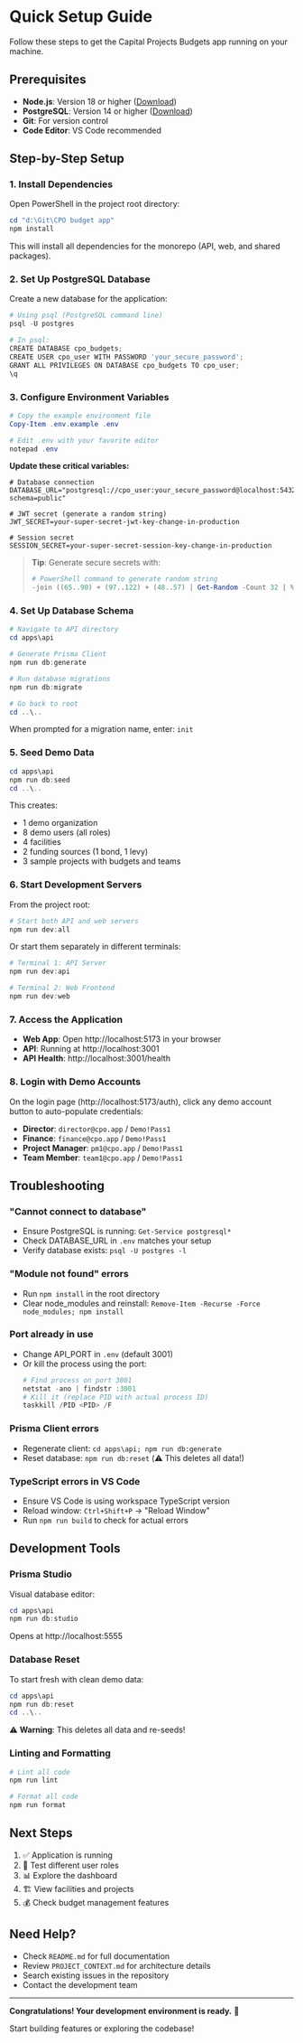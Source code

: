 # Quick Setup Guide

Follow these steps to get the Capital Projects Budgets app running on your machine.

## Prerequisites

- **Node.js**: Version 18 or higher ([Download](https://nodejs.org/))
- **PostgreSQL**: Version 14 or higher ([Download](https://www.postgresql.org/download/))
- **Git**: For version control
- **Code Editor**: VS Code recommended

## Step-by-Step Setup

### 1. Install Dependencies

Open PowerShell in the project root directory:

```powershell
cd "d:\Git\CPO budget app"
npm install
```

This will install all dependencies for the monorepo (API, web, and shared packages).

### 2. Set Up PostgreSQL Database

Create a new database for the application:

```powershell
# Using psql (PostgreSQL command line)
psql -U postgres

# In psql:
CREATE DATABASE cpo_budgets;
CREATE USER cpo_user WITH PASSWORD 'your_secure_password';
GRANT ALL PRIVILEGES ON DATABASE cpo_budgets TO cpo_user;
\q
```

### 3. Configure Environment Variables

```powershell
# Copy the example environment file
Copy-Item .env.example .env

# Edit .env with your favorite editor
notepad .env
```

**Update these critical variables:**

```env
# Database connection
DATABASE_URL="postgresql://cpo_user:your_secure_password@localhost:5432/cpo_budgets?schema=public"

# JWT secret (generate a random string)
JWT_SECRET=your-super-secret-jwt-key-change-in-production

# Session secret
SESSION_SECRET=your-super-secret-session-key-change-in-production
```

> **Tip**: Generate secure secrets with:
> ```powershell
> # PowerShell command to generate random string
> -join ((65..90) + (97..122) + (48..57) | Get-Random -Count 32 | % {[char]$_})
> ```

### 4. Set Up Database Schema

```powershell
# Navigate to API directory
cd apps\api

# Generate Prisma Client
npm run db:generate

# Run database migrations
npm run db:migrate

# Go back to root
cd ..\..
```

When prompted for a migration name, enter: `init`

### 5. Seed Demo Data

```powershell
cd apps\api
npm run db:seed
cd ..\..
```

This creates:
- 1 demo organization
- 8 demo users (all roles)
- 4 facilities
- 2 funding sources (1 bond, 1 levy)
- 3 sample projects with budgets and teams

### 6. Start Development Servers

From the project root:

```powershell
# Start both API and web servers
npm run dev:all
```

Or start them separately in different terminals:

```powershell
# Terminal 1: API Server
npm run dev:api

# Terminal 2: Web Frontend
npm run dev:web
```

### 7. Access the Application

- **Web App**: Open http://localhost:5173 in your browser
- **API**: Running at http://localhost:3001
- **API Health**: http://localhost:3001/health

### 8. Login with Demo Accounts

On the login page (http://localhost:5173/auth), click any demo account button to auto-populate credentials:

- **Director**: `director@cpo.app` / `Demo!Pass1`
- **Finance**: `finance@cpo.app` / `Demo!Pass1`
- **Project Manager**: `pm1@cpo.app` / `Demo!Pass1`
- **Team Member**: `team1@cpo.app` / `Demo!Pass1`

## Troubleshooting

### "Cannot connect to database"

- Ensure PostgreSQL is running: `Get-Service postgresql*`
- Check DATABASE_URL in `.env` matches your setup
- Verify database exists: `psql -U postgres -l`

### "Module not found" errors

- Run `npm install` in the root directory
- Clear node_modules and reinstall: `Remove-Item -Recurse -Force node_modules; npm install`

### Port already in use

- Change API_PORT in `.env` (default 3001)
- Or kill the process using the port:
  ```powershell
  # Find process on port 3001
  netstat -ano | findstr :3001
  # Kill it (replace PID with actual process ID)
  taskkill /PID <PID> /F
  ```

### Prisma Client errors

- Regenerate client: `cd apps\api; npm run db:generate`
- Reset database: `npm run db:reset` (⚠️ This deletes all data!)

### TypeScript errors in VS Code

- Ensure VS Code is using workspace TypeScript version
- Reload window: `Ctrl+Shift+P` → "Reload Window"
- Run `npm run build` to check for actual errors

## Development Tools

### Prisma Studio

Visual database editor:

```powershell
cd apps\api
npm run db:studio
```

Opens at http://localhost:5555

### Database Reset

To start fresh with clean demo data:

```powershell
cd apps\api
npm run db:reset
cd ..\..
```

⚠️ **Warning**: This deletes all data and re-seeds!

### Linting and Formatting

```powershell
# Lint all code
npm run lint

# Format all code
npm run format
```

## Next Steps

1. ✅ Application is running
2. 🔐 Test different user roles
3. 📊 Explore the dashboard
4. 🏗️ View facilities and projects
5. 💰 Check budget management features

## Need Help?

- Check `README.md` for full documentation
- Review `PROJECT_CONTEXT.md` for architecture details
- Search existing issues in the repository
- Contact the development team

---

**Congratulations! Your development environment is ready.** 🎉

Start building features or exploring the codebase!
